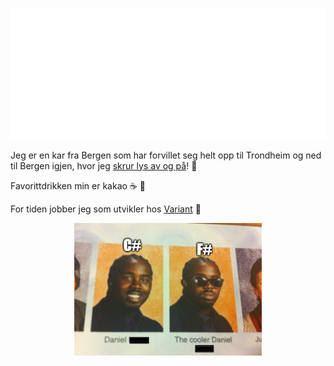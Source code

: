 [![](https://raw.githubusercontent.com/trulshj/trulshj/master/hilsen.svg)](https://truls.dev)


Jeg er en kar fra Bergen som har forvillet seg helt opp til Trondheim og ned til Bergen igjen, hvor jeg [skrur lys av og på](https://xkcd.com/722)! :bug:

Favorittdrikken min er kakao :coffee: :chocolate_bar:

For tiden jobber jeg som utvikler hos [Variant](https://www.variant.no/) 💜

<p align="center">
  <img src="/static/csharpfsharp.png" alt="F# ftw" width="300" />
</p>
